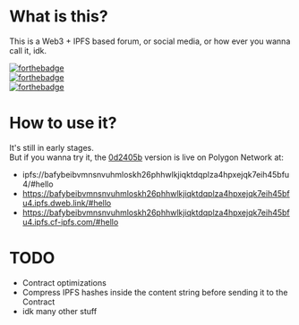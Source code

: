 # What is this?
This is a Web3 + IPFS based forum, or social media, or how ever you wanna call it, idk.

[![forthebadge](https://forthebadge.com/images/badges/0-percent-optimized.svg)](https://forthebadge.com) <br />
[![forthebadge](https://forthebadge.com/images/badges/60-percent-of-the-time-works-every-time.svg)](https://forthebadge.com) <br />
[![forthebadge](https://forthebadge.com/images/badges/powered-by-black-magic.svg)](https://forthebadge.com)

# How to use it?
It's still in early stages. <br />
But if you wanna try it, 
the [0d2405b](https://github.com/DeepDoge/web3-forum/commit/0d2405bfdf01157e10d32725e4b36261efd840d2) version is live on Polygon Network at: <br /> 
- ipfs://bafybeibvmnsnvuhmloskh26phhwlkjiqktdqplza4hpxejqk7eih45bfu4/#hello
- https://bafybeibvmnsnvuhmloskh26phhwlkjiqktdqplza4hpxejqk7eih45bfu4.ipfs.dweb.link/#hello
- https://bafybeibvmnsnvuhmloskh26phhwlkjiqktdqplza4hpxejqk7eih45bfu4.ipfs.cf-ipfs.com/#hello

# TODO
- Contract optimizations
- Compress IPFS hashes inside the content string before sending it to the Contract
- idk many other stuff
